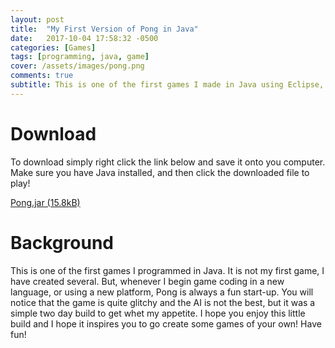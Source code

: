 ```yaml
---
layout: post
title:  "My First Version of Pong in Java"
date:   2017-10-04 17:58:32 -0500
categories: [Games]
tags: [programming, java, game]
cover: /assets/images/pong.png
comments: true
subtitle: This is one of the first games I made in Java using Eclipse, I'm quite proud of this little Pong game...
---
```


Download
========
To download simply right click the link below and save it onto you computer. Make sure you have Java installed, and then click the downloaded file to play!

[Pong.jar (15.8kB)][1]

Background
==========
This is one of the first games I programmed in Java. It is not my first game, I have created several. But, whenever I begin game coding in a new language, or using a new platform, Pong is always a fun start-up. You will notice that the game is quite glitchy and the AI is not the best, but it was a simple two day build to get whet my appetite. I hope you enjoy this little build and I hope it inspires you to go create some games of your own! Have fun!

[1]: {{site.url}}/downloads/pong/Pong.jar
